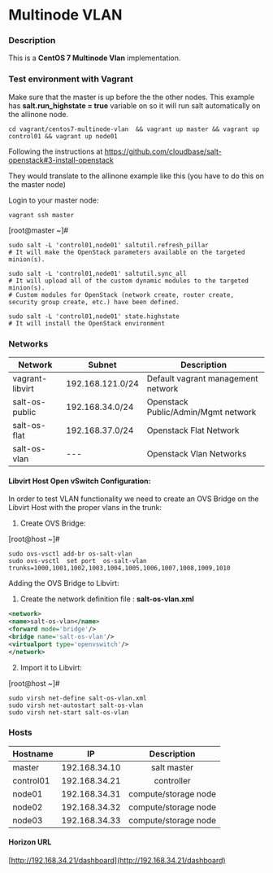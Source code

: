# Multinode VLAN

### Description

This is a **CentOS 7 Multinode Vlan** implementation.

### Test environment with Vagrant

Make sure that the master is up before the the other nodes.
This example has **salt.run_highstate = true** variable on so it will run salt automatically on the allinone node.

	cd vagrant/centos7-multinode-vlan  && vagrant up master && vagrant up control01 && vagrant up node01


Following the instructions at https://github.com/cloudbase/salt-openstack#3-install-openstack

They would translate to the allinone example like this (you have to do this on the master node)

Login to your master node:

	vagrant ssh master

[root@master ~]#

    sudo salt -L 'control01,node01' saltutil.refresh_pillar
    # It will make the OpenStack parameters available on the targeted minion(s).

    sudo salt -L 'control01,node01' saltutil.sync_all
    # It will upload all of the custom dynamic modules to the targeted minion(s).
    # Custom modules for OpenStack (network create, router create, security group create, etc.) have been defined.

    sudo salt -L 'control01,node01' state.highstate
    # It will install the OpenStack environment


### Networks

Network | Subnet | Description
--- | --- | ---
vagrant-libvirt | 192.168.121.0/24 | Default vagrant management network
salt-os-public | 192.168.34.0/24 | Openstack Public/Admin/Mgmt network
salt-os-flat | 192.168.37.0/24 | Openstack Flat Network
salt-os-vlan | --- | Openstack Vlan Networks

#### Libvirt Host Open vSwitch Configuration:

In order to test VLAN functionality we need to create an OVS Bridge on the Libvirt Host with the proper vlans in the trunk:

1) Create OVS Bridge:

[root@host ~]#

	sudo ovs-vsctl add-br os-salt-vlan
	sudo ovs-vsctl  set port  os-salt-vlan trunks=1000,1001,1002,1003,1004,1005,1006,1007,1008,1009,1010

Adding the OVS Bridge to Libvirt:

1) Create the network definition file : **salt-os-vlan.xml**

```xml
<network>
<name>salt-os-vlan</name>
<forward mode='bridge'/>
<bridge name='salt-os-vlan'/>
<virtualport type='openvswitch'/>
</network>
```
2) Import it to Libvirt:

[root@host ~]#

	sudo virsh net-define salt-os-vlan.xml
	sudo virsh net-autostart salt-os-vlan
	sudo virsh net-start salt-os-vlan


### Hosts

|    Hostname   |     IP        | Description                |
| ------------- |:-------------:|:--------------------------:|
| master        | 192.168.34.10 | salt master                |
| control01     | 192.168.34.21 | controller                 |
| node01        | 192.168.34.31 | compute/storage node       |
| node02        | 192.168.34.32 | compute/storage node       |
| node03        | 192.168.34.33 | compute/storage node       |


#### Horizon URL
[http://192.168.34.21/dashboard](http://192.168.34.21/dashboard)
